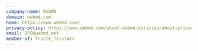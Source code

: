 ```yaml
---
company-name: WebMD
domain: webmd.com
home: https://www.webmd.com/
privacy-policy: https://www.webmd.com/about-webmd-policies/about-privacy-policy
email: DPO@webmd.net
member-of: TrustE_TrustArc
---
```




